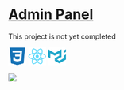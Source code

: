 # [Admin Panel](https://cmsfa-react-mui.iran.liara.run/)
This project is not yet completed

<p align="left">
<a href="https://www.w3.org/TR/CSS/#css" target="_blank" rel="noreferrer"><img
          src="https://raw.githubusercontent.com/MahdiRazzaghi808/MahdiRazzaghi808/5f078584a7113bc5c08dbbb2bd7836624e55756d/css3-colored.svg"
          width="36" height="36" alt="CSS3" /></a>
  <a href="https://reactjs.org/" target="_blank" rel="noreferrer"><img
          src="https://raw.githubusercontent.com/MahdiRazzaghi808/MahdiRazzaghi808/9a516b420d947b980f2d581f0c57334e1d8f4646/react-colored.svg"
          width="36" height="36" alt="React" /></a>
<a href="https://mui.com/" target="_blank" rel="noreferrer"><img
          src="https://raw.githubusercontent.com/MahdiRazzaghi808/MahdiRazzaghi808/9a516b420d947b980f2d581f0c57334e1d8f4646/materialui-colored.svg"
          width="36" height="36" alt="Material UI" /></a>
</p>

<img src='https://mahdirazzaghi808.github.io/personal/static/media/cmsFa-react-mui.449b6e247a7688e23275.jpg' />
